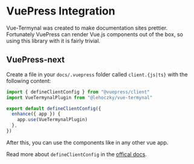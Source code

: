 # VuePress Integration

Vue-Termynal was created to make documentation sites prettier. Fortunately VuePress can render Vue.js components out of the box, so using this library with it is fairly trivial.

## VuePress-next

Create a file in your `docs/.vuepress` folder called `client.{js|ts}` with the following content:

```js
import { defineClientConfig } from "@vuepress/client"
import VueTermynalPlugin from "@lehoczky/vue-termynal"

export default defineClientConfig({
  enhance({ app }) {
    app.use(VueTermynalPlugin)
  },
})
```

After this, you can use the components like in any other vue app.

Read more about `defineClientConfig` in the [offical docs](https://v2.vuepress.vuejs.org/guide/configuration.html#client-config-file).
